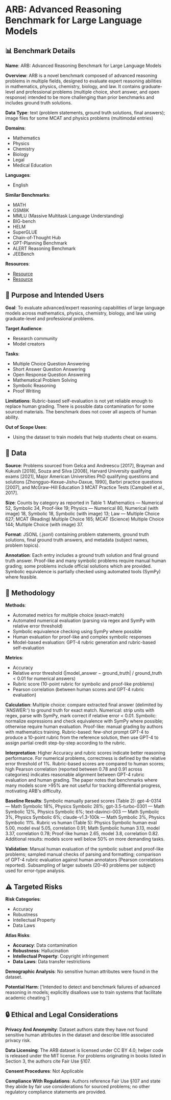 # ARB: Advanced Reasoning Benchmark for Large Language Models

## 📊 Benchmark Details

**Name**: ARB: Advanced Reasoning Benchmark for Large Language Models

**Overview**: ARB is a novel benchmark composed of advanced reasoning problems in multiple fields, designed to evaluate expert reasoning abilities in mathematics, physics, chemistry, biology, and law. It contains graduate-level and professional problems (multiple choice, short answer, and open response) intended to be more challenging than prior benchmarks and includes ground truth solutions.

**Data Type**: text (problem statements, ground truth solutions, final answers); image files for some MCAT and physics problems (multimodal entries)

**Domains**:
- Mathematics
- Physics
- Chemistry
- Biology
- Legal
- Medical Education

**Languages**:
- English

**Similar Benchmarks**:
- MATH
- GSM8K
- MMLU (Massive Multitask Language Understanding)
- BIG-bench
- HELM
- SuperGLUE
- Chain-of-Thought Hub
- GPT-Planning Benchmark
- ALERT Reasoning Benchmark
- JEEBench

**Resources**:
- [Resource](https://arb.duckai.org/api/lib)
- [Resource](https://app.swaggerhub.com/apis-docs/arb-dataset/arb-api/1.0.5)

## 🎯 Purpose and Intended Users

**Goal**: To evaluate advanced/expert reasoning capabilities of large language models across mathematics, physics, chemistry, biology, and law using graduate-level and professional problems.

**Target Audience**:
- Research community
- Model creators

**Tasks**:
- Multiple Choice Question Answering
- Short Answer Question Answering
- Open Response Question Answering
- Mathematical Problem Solving
- Symbolic Reasoning
- Proof Writing

**Limitations**: Rubric-based self-evaluation is not yet reliable enough to replace human grading. There is possible data contamination for some sourced materials. The benchmark does not cover all aspects of human ability.

**Out of Scope Uses**:
- Using the dataset to train models that help students cheat on exams.

## 💾 Data

**Source**: Problems sourced from Gelca and Andreescu [2017], Brayman and Kukush [2018], Souza and Silva [2008], Harvard University qualifying exams [2021], Major American Universities PhD qualifying questions and solutions [Zhongguo-Kexue-Jishu-Daxue, 1990], Barbri practice questions [2007], and McGraw-Hill Education 3 MCAT Practice Tests [Campbell et al., 2017].

**Size**: Counts by category as reported in Table 1: Mathematics — Numerical 52, Symbolic 34, Proof-like 19; Physics — Numerical 80, Numerical (with image) 18, Symbolic 18, Symbolic (with image) 13; Law — Multiple Choice 627; MCAT (Reading) Multiple Choice 165; MCAT (Science) Multiple Choice 144; Multiple Choice (with image) 37.

**Format**: JSONL (.jsonl) containing problem statements, ground truth solutions, final ground truth answers, and metadata (subject names, problem topics).

**Annotation**: Each entry includes a ground truth solution and final ground truth answer. Proof-like and many symbolic problems require manual human grading; some problems include official solutions which are provided. Symbolic equivalence is partially checked using automated tools (SymPy) where feasible.

## 🔬 Methodology

**Methods**:
- Automated metrics for multiple choice (exact-match)
- Automated numerical evaluation (parsing via regex and SymPy with relative error threshold)
- Symbolic equivalence checking using SymPy where possible
- Human evaluation for proof-like and complex symbolic responses
- Model-based evaluation: GPT-4 rubric generation and rubric-based self-evaluation

**Metrics**:
- Accuracy
- Relative error threshold (|model_answer − ground_truth| / ground_truth < 0.01 for numerical answers)
- Rubric score (10-point rubric for symbolic and proof-like problems)
- Pearson correlation (between human scores and GPT-4 rubric evaluation)

**Calculation**: Multiple choice: compare extracted final answer (delimited by 'ANSWER:') to ground truth for exact match. Numerical: strip units with regex, parse with SymPy, mark correct if relative error < 0.01. Symbolic: normalize expressions and check equivalence with SymPy where possible; otherwise require human evaluation. Proof-like: manual grading by authors with mathematics training. Rubric-based: few-shot prompt GPT-4 to produce a 10-point rubric from the reference solution, then use GPT-4 to assign partial credit step-by-step according to the rubric.

**Interpretation**: Higher Accuracy and rubric scores indicate better reasoning performance. For numerical problems, correctness is defined by the relative error threshold of 1%. Rubric-based scores are compared to human scores; high Pearson correlation (reported between 0.78 and 0.91 across categories) indicates reasonable alignment between GPT-4 rubric evaluation and human grading. The paper notes that benchmarks where many models score >95% are not useful for tracking differential progress, motivating ARB's difficulty.

**Baseline Results**: Symbolic manually parsed scores (Table 2): gpt-4-0314 — Math Symbolic 18%, Physics Symbolic 28%; gpt-3.5-turbo-0301 — Math Symbolic 12%, Physics Symbolic 6%; text-davinci-003 — Math Symbolic 3%, Physics Symbolic 6%; claude-v1.3-100k — Math Symbolic 3%, Physics Symbolic 11%. Rubric vs human (Table 5): Physics Symbolic human eval 5.00, model eval 5.05, correlation 0.91; Math Symbolic human 3.13, model 3.37, correlation 0.78; Proof-like human 2.65, model 3.8, correlation 0.82. Additional results: models score well below 50% on more demanding tasks.

**Validation**: Manual human evaluation of the symbolic subset and proof-like problems; sampled manual checks of parsing and formatting; comparison of GPT-4 rubric evaluation against human annotators (Pearson correlations reported). Subsampling of larger subsets (20–40 problems per subject) used for error-type analysis.

## ⚠️ Targeted Risks

**Risk Categories**:
- Accuracy
- Robustness
- Intellectual Property
- Data Laws

**Atlas Risks**:
- **Accuracy**: Data contamination
- **Robustness**: Hallucination
- **Intellectual Property**: Copyright infringement
- **Data Laws**: Data transfer restrictions

**Demographic Analysis**: No sensitive human attributes were found in the dataset.

**Potential Harm**: ['Intended to detect and benchmark failures of advanced reasoning in models; explicitly disallows use to train systems that facilitate academic cheating.']

## 🔒 Ethical and Legal Considerations

**Privacy And Anonymity**: Dataset authors state they have not found sensitive human attributes in the dataset and describe little associated privacy risk.

**Data Licensing**: The ARB dataset is licensed under CC BY 4.0; helper code is released under the MIT license. For problems originating in books listed in Section 3, the authors cite Fair Use §107.

**Consent Procedures**: Not Applicable

**Compliance With Regulations**: Authors reference Fair Use §107 and state they abide by fair use considerations for sourced problems; no other regulatory compliance statements are provided.
